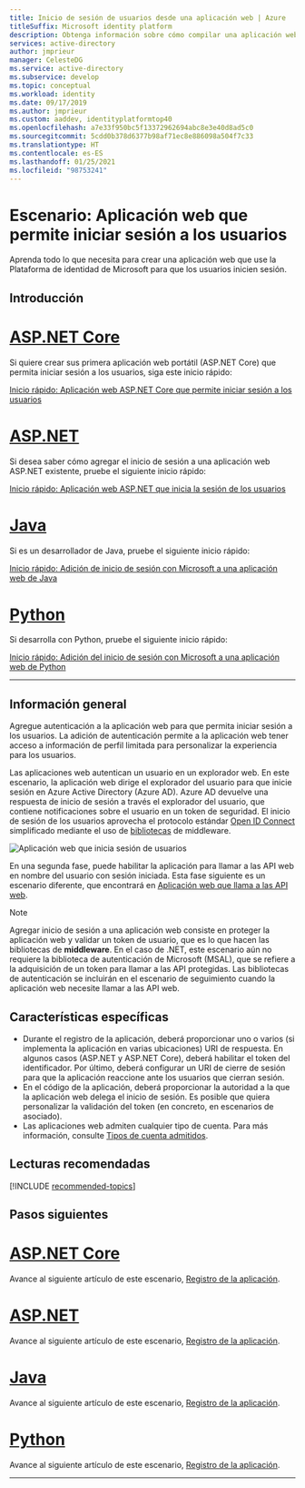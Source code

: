 ```yaml
---
title: Inicio de sesión de usuarios desde una aplicación web | Azure
titleSuffix: Microsoft identity platform
description: Obtenga información sobre cómo compilar una aplicación web que permita iniciar sesión a los usuarios (introducción).
services: active-directory
author: jmprieur
manager: CelesteDG
ms.service: active-directory
ms.subservice: develop
ms.topic: conceptual
ms.workload: identity
ms.date: 09/17/2019
ms.author: jmprieur
ms.custom: aaddev, identityplatformtop40
ms.openlocfilehash: a7e33f950bc5f13372962694abc8e3e40d8ad5c0
ms.sourcegitcommit: 5cdd0b378d6377b98af71ec8e886098a504f7c33
ms.translationtype: HT
ms.contentlocale: es-ES
ms.lasthandoff: 01/25/2021
ms.locfileid: "98753241"
---
```

# <a name="scenario-web-app-that-signs-in-users"></a>Escenario: Aplicación web que permite iniciar sesión a los usuarios

Aprenda todo lo que necesita para crear una aplicación web que use la Plataforma de identidad de Microsoft para que los usuarios inicien sesión.

## <a name="getting-started"></a>Introducción

# <a name="aspnet-core"></a>[ASP.NET Core](#tab/aspnetcore)

Si quiere crear sus primera aplicación web portátil (ASP.NET Core) que permita iniciar sesión a los usuarios, siga este inicio rápido:

[Inicio rápido: Aplicación web ASP.NET Core que permite iniciar sesión a los usuarios](quickstart-v2-aspnet-core-webapp.md)

# <a name="aspnet"></a>[ASP.NET](#tab/aspnet)

Si desea saber cómo agregar el inicio de sesión a una aplicación web ASP.NET existente, pruebe el siguiente inicio rápido:

[Inicio rápido: Aplicación web ASP.NET que inicia la sesión de los usuarios](quickstart-v2-aspnet-webapp.md)

# <a name="java"></a>[Java](#tab/java)

Si es un desarrollador de Java, pruebe el siguiente inicio rápido:

[Inicio rápido: Adición de inicio de sesión con Microsoft a una aplicación web de Java](quickstart-v2-java-webapp.md)

# <a name="python"></a>[Python](#tab/python)

Si desarrolla con Python, pruebe el siguiente inicio rápido:

[Inicio rápido: Adición del inicio de sesión con Microsoft a una aplicación web de Python](quickstart-v2-python-webapp.md)

---

## <a name="overview"></a>Información general

Agregue autenticación a la aplicación web para que permita iniciar sesión a los usuarios. La adición de autenticación permite a la aplicación web tener acceso a información de perfil limitada para personalizar la experiencia para los usuarios.

Las aplicaciones web autentican un usuario en un explorador web. En este escenario, la aplicación web dirige el explorador del usuario para que inicie sesión en Azure Active Directory (Azure AD). Azure AD devuelve una respuesta de inicio de sesión a través el explorador del usuario, que contiene notificaciones sobre el usuario en un token de seguridad. El inicio de sesión de los usuarios aprovecha el protocolo estándar [Open ID Connect](./v2-protocols-oidc.md) simplificado mediante el uso de [bibliotecas](scenario-web-app-sign-user-app-configuration.md#libraries-for-protecting-web-apps) de middleware.

![Aplicación web que inicia sesión de usuarios](./media/scenario-webapp/scenario-webapp-signs-in-users.svg)

En una segunda fase, puede habilitar la aplicación para llamar a las API web en nombre del usuario con sesión iniciada. Esta fase siguiente es un escenario diferente, que encontrará en [Aplicación web que llama a las API web](scenario-web-app-call-api-overview.md).

> [!NOTE]
> Agregar inicio de sesión a una aplicación web consiste en proteger la aplicación web y validar un token de usuario, que es lo que hacen las bibliotecas de **middleware**. En el caso de .NET, este escenario aún no requiere la biblioteca de autenticación de Microsoft (MSAL), que se refiere a la adquisición de un token para llamar a las API protegidas. Las bibliotecas de autenticación se incluirán en el escenario de seguimiento cuando la aplicación web necesite llamar a las API web.

## <a name="specifics"></a>Características específicas

- Durante el registro de la aplicación, deberá proporcionar uno o varios (si implementa la aplicación en varias ubicaciones) URI de respuesta. En algunos casos (ASP.NET y ASP.NET Core), deberá habilitar el token del identificador. Por último, deberá configurar un URI de cierre de sesión para que la aplicación reaccione ante los usuarios que cierran sesión.
- En el código de la aplicación, deberá proporcionar la autoridad a la que la aplicación web delega el inicio de sesión. Es posible que quiera personalizar la validación del token (en concreto, en escenarios de asociado).
- Las aplicaciones web admiten cualquier tipo de cuenta. Para más información, consulte [Tipos de cuenta admitidos](v2-supported-account-types.md).

## <a name="recommended-reading"></a>Lecturas recomendadas

[!INCLUDE [recommended-topics](../../../includes/active-directory-develop-scenarios-prerequisites.md)]

## <a name="next-steps"></a>Pasos siguientes

# <a name="aspnet-core"></a>[ASP.NET Core](#tab/aspnetcore)

Avance al siguiente artículo de este escenario, [Registro de la aplicación](./scenario-web-app-sign-user-app-registration.md?tabs=aspnetcore).

# <a name="aspnet"></a>[ASP.NET](#tab/aspnet)

Avance al siguiente artículo de este escenario, [Registro de la aplicación](./scenario-web-app-sign-user-app-registration.md?tabs=aspnet).

# <a name="java"></a>[Java](#tab/java)

Avance al siguiente artículo de este escenario, [Registro de la aplicación](./scenario-web-app-sign-user-app-registration.md?tabs=java).

# <a name="python"></a>[Python](#tab/python)

Avance al siguiente artículo de este escenario, [Registro de la aplicación](./scenario-web-app-sign-user-app-registration.md?tabs=python).

---